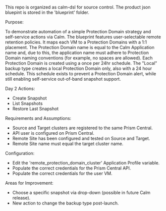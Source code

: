This repo is organized as calm-dsl for source control. The product json bluepint is stored in the 'blueprint' folder.

Purpose:

To demonstrate automation of a simple Protection Domain strategy and self-service actions via Calm. The blueprint features user-selectable remote retention policies. It maps each VM to a Protection Domains with a 1:1 placement. The Protection Domain name is equal to the Calm Application name and, due to this, the application name must adhere to Protection Domain naming conventions (for example, no spaces are allowed). Each Protection Domain is created using a once per 24hr schedule. The "Local" backup type creates a local Protection Domain only, also with a 24 hour schedule. This schedule exists to prevent a Protection Domain alert, while still enabling self-service out-of-band snapshot support.

Day 2 Actions:

- Create Snapshot
- List Snapshots
- Restore Last Snapshot

Requirements and Assumptions:

- Source and Target clusters are registered to the same Prism Central.
- API user is configured on Prism Central.
- Remote Site has been configured and tested on Source and Target.
- Remote Site name must equal the target cluster name.

Configuration:

- Edit the 'remote_protection_domain_cluster' Application Profile variable.
- Populate the correct credentials for the Prism Central API.
- Populate the correct credentials for the user VM.

Areas for Improvement:

- Choose a specific snapshot via drop-down (possible in future Calm release).
- New action to change the backup type post-launch.
